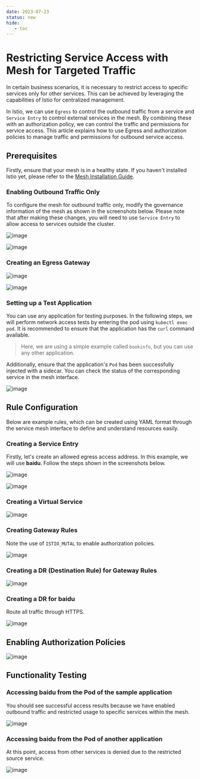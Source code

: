 ```yaml
---
date: 2023-07-23
status: new
hide:
   - toc
---
```


# Restricting Service Access with Mesh for Targeted Traffic

In certain business scenarios, it is necessary to restrict access to specific services only for other services. This can be achieved by leveraging the capabilities of Istio for centralized management.

In Istio, we can use `Egress` to control the outbound traffic from a service and `Service Entry` to control external services in the mesh. By combining these with an authorization policy, we can control the traffic and permissions for service access. This article explains how to use Egress and authorization policies to manage traffic and permissions for outbound service access.

## Prerequisites

Firstly, ensure that your mesh is in a healthy state. If you haven't installed Istio yet, please refer to the [Mesh Installation Guide](../install/install.md).

### Enabling Outbound Traffic Only

To configure the mesh for outbound traffic only, modify the governance information of the mesh as shown in the screenshots below. Please note that after making these changes, you will need to use `Service Entry` to allow access to services outside the cluster.

![image](https://docs.daocloud.io/daocloud-docs-images/docs/en/docs/mspider/images/egress01.png)

![image](https://docs.daocloud.io/daocloud-docs-images/docs/en/docs/mspider/images/egress02.png)

### Creating an Egress Gateway

![image](https://docs.daocloud.io/daocloud-docs-images/docs/en/docs/mspider/images/egress03.png)

![image](https://docs.daocloud.io/daocloud-docs-images/docs/en/docs/mspider/images/egress04.png)

### Setting up a Test Application

You can use any application for testing purposes. In the following steps, we will perform network access tests by entering the pod using `kubectl exec pod`. It is recommended to ensure that the application has the `curl` command available.

> Here, we are using a simple example called `bookinfo`, but you can use any other application.

Additionally, ensure that the application's `Pod` has been successfully injected with a sidecar. You can check the status of the corresponding service in the mesh interface.

![image](https://docs.daocloud.io/daocloud-docs-images/docs/en/docs/mspider/images/egress05.png)

## Rule Configuration

Below are example rules, which can be created using YAML format through the service mesh interface to define and understand resources easily.

### Creating a Service Entry

Firstly, let's create an allowed egress access address. In this example, we will use **baidu**. Follow the steps shown in the screenshots below.

![image](https://docs.daocloud.io/daocloud-docs-images/docs/en/docs/mspider/images/egress06.png)

![image](https://docs.daocloud.io/daocloud-docs-images/docs/en/docs/mspider/images/egress-and-authorized-05-2.png)

### Creating a Virtual Service

![image](https://docs.daocloud.io/daocloud-docs-images/docs/en/docs/mspider/images/egress-and-authorized-09.png)

### Creating Gateway Rules

Note the use of `ISTIO_MUTAL` to enable authorization policies.

![image](https://docs.daocloud.io/daocloud-docs-images/docs/en/docs/mspider/images/egress-and-authorized-10.png)

### Creating a DR (Destination Rule) for Gateway Rules

![image](https://docs.daocloud.io/daocloud-docs-images/docs/en/docs/mspider/images/egress-and-authorized-06.png)

### Creating a DR for **baidu**

Route all traffic through HTTPS.

![image](https://docs.daocloud.io/daocloud-docs-images/docs/en/docs/mspider/images/egress-and-authorized-07.png)

## Enabling Authorization Policies

![image](https://docs.daocloud.io/daocloud-docs-images/docs/en/docs/mspider/images/egress-and-authorized-11.png)

## Functionality Testing

### Accessing baidu from the Pod of the sample application

You should see successful access results because we have enabled outbound traffic and restricted usage to specific services within the mesh.

![image](https://docs.daocloud.io/daocloud-docs-images/docs/en/docs/mspider/images/egress-and-authorized-12.png)

### Accessing baidu from the Pod of another application

At this point, access from other services is denied due to the restricted source service.

![image](https://docs.daocloud.io/daocloud-docs-images/docs/en/docs/mspider/images/egress-and-authorized-13.png)
